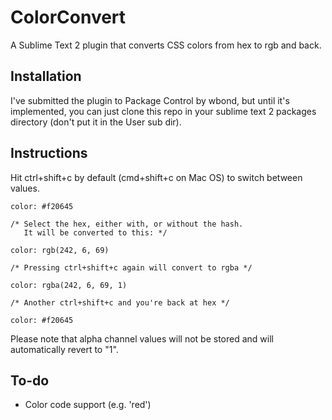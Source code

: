 ColorConvert
============

A Sublime Text 2 plugin that converts CSS colors from hex to rgb and back.

## Installation
I've submitted the plugin to Package Control by wbond, but until it's implemented, you can just clone this repo in your sublime text 2 packages directory (don't put it in the User sub dir).

## Instructions
Hit ctrl+shift+c by default (cmd+shift+c on Mac OS) to switch between values.

    color: #f20645
    
    /* Select the hex, either with, or without the hash.
       It will be converted to this: */
    
    color: rgb(242, 6, 69)
    
    /* Pressing ctrl+shift+c again will convert to rgba */
    
    color: rgba(242, 6, 69, 1)
    
    /* Another ctrl+shift+c and you're back at hex */
    
    color: #f20645

Please note that alpha channel values will not be stored and will automatically revert to "1".

## To-do
- Color code support (e.g. 'red')
